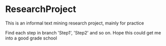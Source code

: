 # ResearchProject
This is an informal text mining research project, mainly for practice

Find each step in branch 'Step1', 'Step2' and so on. Hope this could get me into a good grade school
